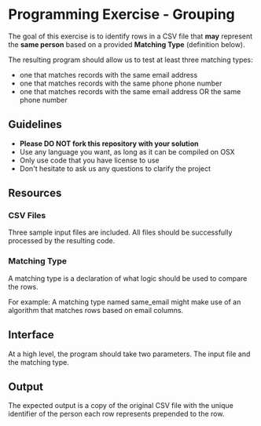 # Programming Exercise - Grouping


The goal of this exercise is to identify rows in a CSV file that
__may__ represent the __same person__ based on a provided __Matching Type__ (definition below).

The resulting program should allow us to test at least three matching types:
 - one that matches records with the same email address
 - one that matches records with the same phone phone number
 - one that matches records with the same email address OR the same phone number


## Guidelines

* **Please DO NOT fork this repository with your solution**
* Use any language you want, as long as it can be compiled on OSX
* Only use code that you have license to use
* Don't hesitate to ask us any questions to clarify the project


## Resources

### CSV Files

Three sample input files are included. All files should be successfully
processed by the resulting code.

### Matching Type

A matching type is a declaration of what logic should be used to compare the rows.

For example: A matching type named same_email might make use of an algorithm that 
matches rows based on email columns.


## Interface

At a high level, the program should take two parameters. The input file
and the matching type.


## Output

The expected output is a copy of the original CSV file with the unique 
identifier of the person each row represents prepended to the row.
